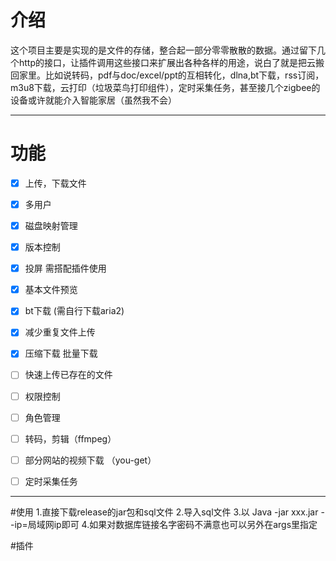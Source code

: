 # 介绍
这个项目主要是实现的是文件的存储，整合起一部分零零散散的数据。通过留下几个http的接口，让插件调用这些接口来扩展出各种各样的用途，说白了就是把云搬回家里。比如说转码，pdf与doc/excel/ppt的互相转化，dlna,bt下载，rss订阅，m3u8下载，云打印（垃圾菜鸟打印组件），定时采集任务，甚至接几个zigbee的设备或许就能介入智能家居（虽然我不会）

***

# 功能
- [x] 上传，下载文件
- [x] 多用户
- [x] 磁盘映射管理
- [x] 版本控制
- [x] 投屏 需搭配插件使用 
- [x] 基本文件预览
- [x] bt下载 (需自行下载aria2)
- [x] 减少重复文件上传
- [x] 压缩下载 批量下载
- [ ] 快速上传已存在的文件
- [ ] 权限控制
- [ ] 角色管理
- [ ] 转码，剪辑（ffmpeg）
- [ ] 部分网站的视频下载 （you-get）
- [ ] 定时采集任务


***

#使用
1.直接下载release的jar包和sql文件 
2.导入sql文件
3.以 Java -jar xxx.jar --ip=局域网ip即可 
4.如果对数据库链接名字密码不满意也可以另外在args里指定 

#插件 
